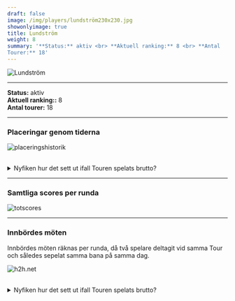 ```yaml
---  
draft: false  
image: /img/players/lundström230x230.jpg  
showonlyimage: true  
title: Lundström  
weight: 8  
summary: '**Status:** aktiv <br> **Aktuell ranking:** 8 <br> **Antal
Tourer:** 18'  
---
```


![Lundström](/img/players/lundström230x230.jpg)

------------------------------------------------------------------------

**Status:** aktiv  
**Aktuell ranking::** 8  
**Antal tourer:** 18

------------------------------------------------------------------------

### Placeringar genom tiderna

![placeringshistorik](/playerstats/Lundström.placing.net.png) <br><br>
<details> <summary>Nyfiken hur det sett ut ifall Touren spelats
brutto?</summary> <p>

![placeringshistorik](/playerstats/Lundström.placing.gross.png) </p>
</details>

------------------------------------------------------------------------

### Samtliga scores per runda

![totscores](/playerstats/Lundström.totscores.png)

------------------------------------------------------------------------

### Innbördes möten

Innbördes möten räknas per runda, då två spelare deltagit vid samma Tour
och således sepelat samma bana på samma dag.

![h2h.net](/playerstats/Lundström.h2h.net.png) <br><br> <details>
<summary>Nyfiken hur det sett ut ifall Touren spelats brutto?</summary>
<p>

![h2h.gross](/playerstats/Lundström.h2h.gross.png) </p> </details>
